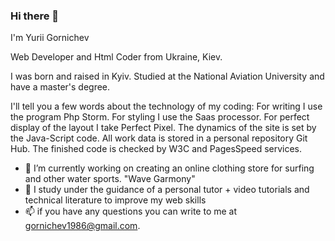 ### Hi there 👋

I'm Yurii Gornichev

Web Developer and Html Coder from 
Ukraine, Kiev.


I was born and raised in Kyiv. 
Studied at the National Aviation University and have a master's degree.

I'll tell you a few words about the technology of my coding:
For writing I use the program Php Storm.
For styling I use the Saas processor.
For perfect display of the layout I take Perfect Pixel.
The dynamics of the site is set by the Java-Script code.
All work data is stored in a personal repository Git Hub.
The finished code is checked by W3C and PagesSpeed services.


- 🔭  I’m currently working on creating an online clothing store for surfing and other water sports. "Wave Garmony"
- 🌱 I study under the guidance of a personal tutor + video tutorials and technical literature to improve my web skills
- 📫 if you have any questions you can write to me at gornichev1986@gmail.com.


<!--
**Gornichev/Gornichev** is a ✨ _special_ ✨ repository because its `README.md` (this file) appears on your GitHub profile.

Here are some ideas to get you started:

